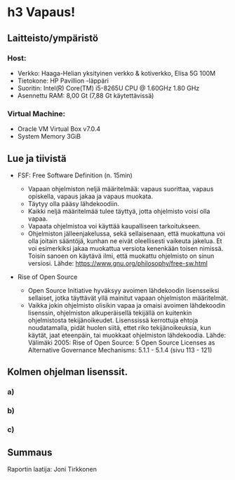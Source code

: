 
# h3 Vapaus!

## Laitteisto/ympäristö

### Host:
  - Verkko: Haaga-Helian yksityinen verkko & kotiverkko, Elisa 5G 100M
  - Tietokone: HP Pavillion -läppäri
  - Suoritin: Intel(R) Core(TM) i5-8265U CPU @ 1.60GHz   1.80 GHz
  - Asennettu RAM: 8,00 Gt (7,88 Gt käytettävissä)

### Virtual Machine:
  - Oracle VM Virtual Box v7.0.4
  - System Memory 3GiB


## Lue ja tiivistä
  - FSF: Free Software Definition (n. 15min)
    - Vapaan ohjelmiston neljä määritelmää: vapaus suorittaa, vapaus opiskella, vapaus jakaa ja vapaus muokata.
    - Täytyy olla pääsy lähdekoodiin.
    - Kaikki neljä määritelmää tulee täyttyä, jotta ohjelmisto voisi olla vapaa.
    - Vapaata ohjelmistoa voi käyttää kaupalliseen tarkoitukseen.
    - Ohjelmiston jälleenjakelussa, sekä sellaisenaan, että muokattuna voi olla joitain sääntöjä, kunhan ne eivät oleellisesti vaikeuta jakelua. Et voi esimerkiksi jakaa muokattua versiota kenenkään toisen nimissä. Toisin sanoen on käytävä ilmi, että muokattu ohjelmisto on sinun versiosi.
    Lähde: https://www.gnu.org/philosophy/free-sw.html
   
  - Rise of Open Source
    - Open Source Initiative hyväksyy avoimen lähdekoodin lisensseiksi sellaiset, jotka täyttävät yllä mainitut vapaan ohjelmiston määritelmät.
    - Vaikka jokin ohjelmisto olisikin vapaa ja omaisi avoimen lähdekoodin lisenssin, ohjelmiston alkuperäisellä tekijällä on kuitenkin ohjelmistosta tekijänoikeudet. Lisenssissä kerrottuja ehtoja noudatamalla, pidät huolen siitä, ettet riko tekijänoikeuksia, kun käytät, jaat eteenpäin, tai muokkaat ohjelmiston lähdekoodia.
    Lähde: Välimäki 2005: Rise of Open Source: 5 Open Source Licenses as Alternative Governance Mechanisms: 5.1.1 - 5.1.4 (sivu 113 - 121)

## Kolmen ohjelman lisenssit.

### a)


### b)

### c)

## Summaus



Raportin laatija: Joni Tirkkonen
